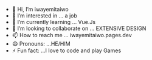 - 👋 Hi, I’m iwayemitaiwo
- 👀 I’m interested in ... a job
- 🌱 I’m currently learning ... Vue.Js
- 💞️ I’m looking to collaborate on ... EXTENSIVE DESIGN
- 📫 How to reach me ... iwayemitaiwo.pages.dev
- 😄 Pronouns: ...HE/HIM
- ⚡ Fun fact: ...I love to code and play Games

<!---
iwayemitaiwo08/iwayemitaiwo08 is a ✨ special ✨ repository because its `README.md` (this file) appears on your GitHub profile.
You can click the Preview link to take a look at your changes.
--->
